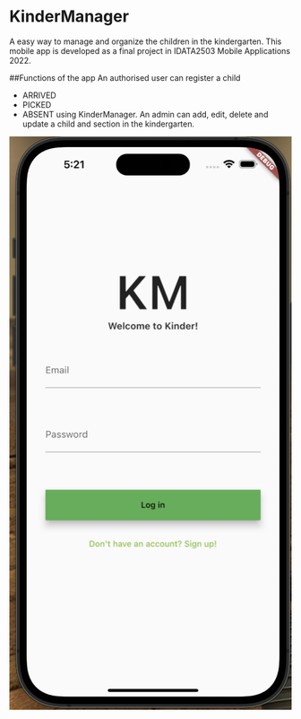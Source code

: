 

# KinderManager 
A easy way to manage and organize the children in the kindergarten. 
This mobile app is developed as a final project in IDATA2503 Mobile Applications 2022.

##Functions of the app
An authorised user can register a child
 - ARRIVED
 - PICKED
 - ABSENT
using KinderManager. An admin can add, edit, delete and update a child and section
in the kindergarten. 

<img src="assets/images/app_screenshot.png"/>